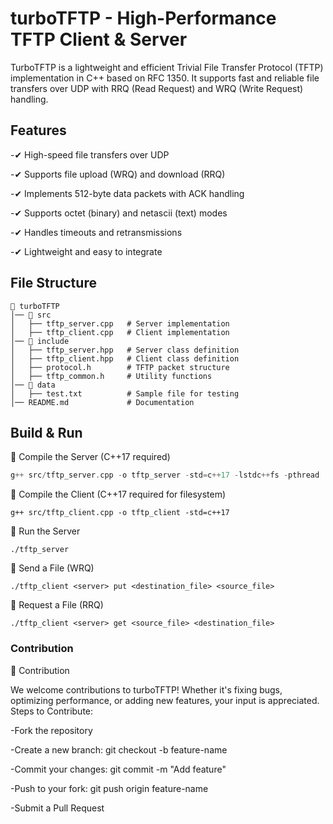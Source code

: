 # turboTFTP - High-Performance TFTP Client & Server

 TurboTFTP is a lightweight and efficient Trivial File Transfer Protocol (TFTP) implementation in C++ based on RFC 1350. It supports fast and reliable file transfers over UDP with RRQ (Read Request) and WRQ (Write Request) handling.

## Features

-✔ High-speed file transfers over UDP

-✔ Supports file upload (WRQ) and download (RRQ)

-✔ Implements 512-byte data packets with ACK handling

-✔ Supports octet (binary) and netascii (text) modes

-✔ Handles timeouts and retransmissions

-✔ Lightweight and easy to integrate

## File Structure
```
📂 turboTFTP
│── 📂 src
│   ├── tftp_server.cpp   # Server implementation
│   ├── tftp_client.cpp   # Client implementation
│── 📂 include
│   ├── tftp_server.hpp   # Server class definition
│   ├── tftp_client.hpp   # Client class definition
│   ├── protocol.h        # TFTP packet structure
│   ├── tftp_common.h     # Utility functions
│── 📂 data
│   ├── test.txt          # Sample file for testing
│── README.md             # Documentation
```
## Build & Run

🔹 Compile the Server (C++17 required)
```cpp
g++ src/tftp_server.cpp -o tftp_server -std=c++17 -lstdc++fs -pthread
```
🔹 Compile the Client (C++17 required for filesystem)
```
g++ src/tftp_client.cpp -o tftp_client -std=c++17
```
🔹 Run the Server
```
./tftp_server
```
🔹 Send a File (WRQ)
```
./tftp_client <server> put <destination_file> <source_file>
```
🔹 Request a File (RRQ)
```
./tftp_client <server> get <source_file> <destination_file>
```
### Contribution 
🤝 Contribution

We welcome contributions to turboTFTP! Whether it's fixing bugs, optimizing performance, or adding new features, your input is appreciated.
Steps to Contribute:

   -Fork the repository

   -Create a new branch: git checkout -b feature-name

   -Commit your changes: git commit -m "Add feature"

   -Push to your fork: git push origin feature-name

   -Submit a Pull Request
